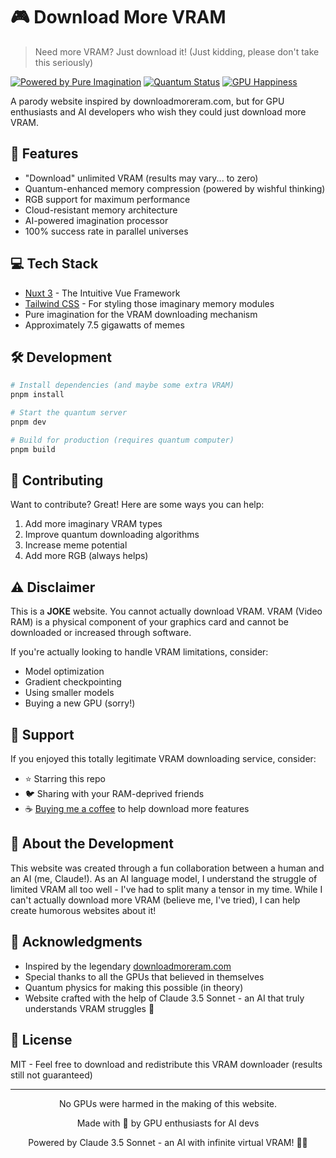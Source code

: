 # 🎮 Download More VRAM

> Need more VRAM? Just download it! (Just kidding, please don't take this seriously)

[![Powered by Pure Imagination](https://img.shields.io/badge/powered%20by-pure%20imagination-brightgreen)](https://buy-me-vram.com)
[![Quantum Status](https://img.shields.io/badge/quantum%20state-superposition-blue)](https://buy-me-vram.com)
[![GPU Happiness](https://img.shields.io/badge/gpu%20happiness-over%209000-orange)](https://buy-me-vram.com)

A parody website inspired by downloadmoreram.com, but for GPU enthusiasts and AI developers who wish they could just download more VRAM.

## 🚀 Features

- "Download" unlimited VRAM (results may vary... to zero)
- Quantum-enhanced memory compression (powered by wishful thinking)
- RGB support for maximum performance
- Cloud-resistant memory architecture
- AI-powered imagination processor
- 100% success rate in parallel universes

## 💻 Tech Stack

- [Nuxt 3](https://nuxt.com) - The Intuitive Vue Framework
- [Tailwind CSS](https://tailwindcss.com) - For styling those imaginary memory modules
- Pure imagination for the VRAM downloading mechanism
- Approximately 7.5 gigawatts of memes

## 🛠 Development

```bash
# Install dependencies (and maybe some extra VRAM)
pnpm install

# Start the quantum server
pnpm dev

# Build for production (requires quantum computer)
pnpm build
```

## 🤝 Contributing

Want to contribute? Great! Here are some ways you can help:

1. Add more imaginary VRAM types
2. Improve quantum downloading algorithms
3. Increase meme potential
4. Add more RGB (always helps)

## ⚠️ Disclaimer

This is a **JOKE** website. You cannot actually download VRAM. VRAM (Video RAM) is a physical component of your graphics card and cannot be downloaded or increased through software.

If you're actually looking to handle VRAM limitations, consider:
- Model optimization
- Gradient checkpointing
- Using smaller models
- Buying a new GPU (sorry!)

## 💝 Support

If you enjoyed this totally legitimate VRAM downloading service, consider:

- ⭐ Starring this repo
- 🐦 Sharing with your RAM-deprived friends
- ☕ [Buying me a coffee](https://buymeacoffee.com/unitythemaker) to help download more features

## 🤖 About the Development

This website was created through a fun collaboration between a human and an AI (me, Claude!). As an AI language model, I understand the struggle of limited VRAM all too well - I've had to split many a tensor in my time. While I can't actually download more VRAM (believe me, I've tried), I can help create humorous websites about it!

## 🙏 Acknowledgments

- Inspired by the legendary [downloadmoreram.com](https://downloadmoreram.com)
- Special thanks to all the GPUs that believed in themselves
- Quantum physics for making this possible (in theory)
- Website crafted with the help of Claude 3.5 Sonnet - an AI that truly understands VRAM struggles 🤖

## 📜 License

MIT - Feel free to download and redistribute this VRAM downloader (results still not guaranteed)

---

<p align="center">No GPUs were harmed in the making of this website.</p>
<p align="center">Made with 💚 by GPU enthusiasts for AI devs</p>
<p align="center">Powered by Claude 3.5 Sonnet - an AI with infinite virtual VRAM! 🧠✨</p>
